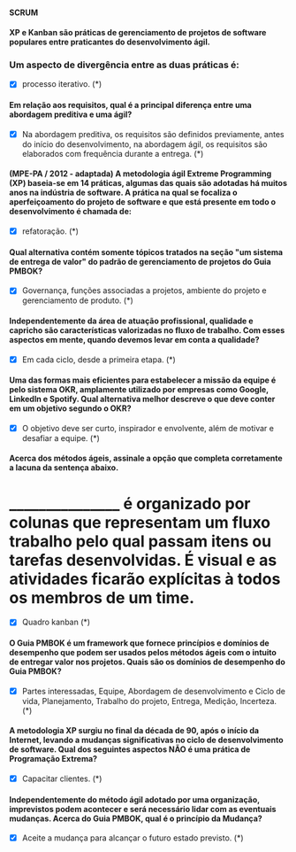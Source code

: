 
#### SCRUM ####
#### XP e Kanban são práticas de gerenciamento de projetos de software populares entre praticantes do desenvolvimento ágil.
### Um aspecto de divergência entre as duas práticas é:

* [X] processo iterativo. (*)

####    Em relação aos requisitos, qual é a principal diferença entre uma abordagem preditiva e uma ágil?

* [X] Na abordagem preditiva, os requisitos são definidos previamente, antes do início do desenvolvimento, na abordagem ágil, os requisitos são elaborados com frequência durante a entrega. (*)

#### (MPE-PA / 2012 - adaptada) A metodologia ágil Extreme Programming (XP) baseia-se em 14 práticas, algumas das quais são adotadas há muitos anos na indústria de software. A prática na qual se focaliza o aperfeiçoamento do projeto de software e que está presente em todo o desenvolvimento é chamada de:
* [X] refatoração. (*)

#### Qual alternativa contém somente tópicos tratados na seção "um sistema de entrega de valor" do padrão de gerenciamento de projetos do Guia PMBOK?

* [X] Governança, funções associadas a projetos, ambiente do projeto e gerenciamento de produto. (*)


#### Independentemente da área de atuação profissional, qualidade e capricho são características valorizadas no fluxo de trabalho. Com esses aspectos em mente, quando devemos levar em conta a qualidade?

* [X] Em cada ciclo, desde a primeira etapa. (*)

#### Uma das formas mais eficientes para estabelecer a missão da equipe é pelo sistema OKR, amplamente utilizado por empresas como Google, LinkedIn e Spotify. Qual alternativa melhor descreve o que deve conter em um objetivo segundo o OKR?

* [X] O objetivo deve ser curto, inspirador e envolvente, além de motivar e desafiar a equipe. (*)

#### Acerca dos métodos ágeis, assinale a opção que completa corretamente a lacuna da sentença abaixo.
# _______________ é organizado por colunas que representam um fluxo trabalho pelo qual passam itens ou tarefas desenvolvidas. É visual e as atividades ficarão explícitas à todos os membros de um time.

* [X] Quadro kanban (*)


####   O Guia PMBOK é um framework que fornece princípios e domínios de desempenho que podem ser usados pelos métodos ágeis com o intuito de entregar valor nos projetos. Quais são os domínios de desempenho do Guia PMBOK?

* [X] Partes interessadas, Equipe, Abordagem de desenvolvimento e Ciclo de vida, Planejamento, Trabalho do projeto, Entrega, Medição, Incerteza. (*)

#### A metodologia XP surgiu no final da década de 90, após o início da Internet, levando a mudanças significativas no ciclo de desenvolvimento de software. Qual dos seguintes aspectos NÃO é uma prática de Programação Extrema?

* [X] Capacitar clientes. (*)


#### Independentemente do método ágil adotado por uma organização, imprevistos podem acontecer e será necessário lidar com as eventuais mudanças. Acerca do Guia PMBOK, qual é o princípio da Mudança?

* [X] Aceite a mudança para alcançar o futuro estado previsto. (*)

###